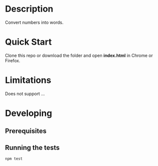 # Description
Convert numbers into words.

# Quick Start
Clone this repo or download the folder and open **index.html** in Chrome or Firefox.

# Limitations
Does not support ...

# Developing

## Prerequisites

## Running the tests
`npm test`
